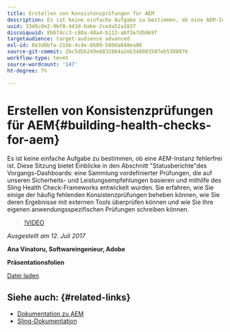```yaml
---
title: Erstellen von Konsistenzprüfungen für AEM
description: Es ist keine einfache Aufgabe zu bestimmen, ob eine AEM-Instanz fehlerfrei ist. Diese Sitzung bietet Einblicke in den Abschnitt "Gesundheitsberichte"des Vorgangs-Dashboards.
uuid: 33d6c0e2-9bf8-443d-babe-2ceda52a1837
discoiquuid: 8b674cc3-c88a-48a4-b113-abf3efd5069f
targetaudience: target-audience advanced
exl-id: 8e3d6bfa-21bb-4c4e-8b89-580da648ea86
source-git-commit: 2bc5d56249e8835884a2eb348083507eb5308076
workflow-type: tm+mt
source-wordcount: '147'
ht-degree: 7%

---
```


# Erstellen von Konsistenzprüfungen für AEM{#building-health-checks-for-aem}

Es ist keine einfache Aufgabe zu bestimmen, ob eine AEM-Instanz fehlerfrei ist. Diese Sitzung bietet Einblicke in den Abschnitt &quot;Statusberichte&quot;des Vorgangs-Dashboards: eine Sammlung vordefinierter Prüfungen, die auf unseren Sicherheits- und Leistungsempfehlungen basieren und mithilfe des Sling Health Check-Frameworks entwickelt wurden. Sie erfahren, wie Sie einige der häufig fehlenden Konsistenzprüfungen beheben können, wie Sie deren Ergebnisse mit externen Tools überprüfen können und wie Sie Ihre eigenen anwendungsspezifischen Prüfungen schreiben können.

>[!VIDEO](https://video.tv.adobe.com/v/19026/?quality=9)

*Ausgestellt am 12. Juli 2017*

**Ana Vinatoru, Softwareingenieur, Adobe**

**Präsentationsfolien**

[Datei laden](assets/aem-gems-health-checks-for-aem.pdf)

## Siehe auch: {#related-links}

* [Dokumentation zu AEM](https://docs.adobe.com/docs/en/aem/6-3/administer/operations/operations-dashboard.html#Health%20Reports)
* [Sling-Dokumentation](https://sling.apache.org/documentation/bundles/sling-health-check-tool.html)